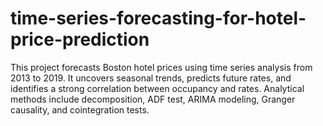# time-series-forecasting-for-hotel-price-prediction
This project forecasts Boston hotel prices using time series analysis from 2013 to 2019. It uncovers seasonal trends, predicts future rates, and identifies a strong correlation between occupancy and rates. Analytical methods include decomposition, ADF test, ARIMA modeling, Granger causality, and cointegration tests. 
